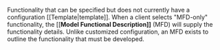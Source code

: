 Functionality that can be specified but does not currently have a configuration [[Template|template]]. When a client selects "MFD-only" functionality, the [[**Model Functional Description]]** (MFD) will supply the functionality details. Unlike customized configuration, an MFD exists to outline the functionality that must be developed.